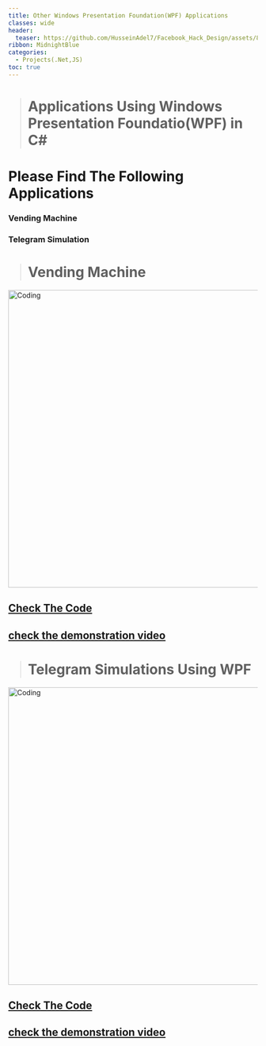 ```yaml
---
title: Other Windows Presentation Foundation(WPF) Applications
classes: wide
header:
  teaser: https://github.com/HusseinAdel7/Facebook_Hack_Design/assets/84356407/a648d1eb-cf16-4f16-86eb-6c65c088d265
ribbon: MidnightBlue
categories:
  - Projects(.Net,JS)
toc: true
---
```



> # Applications Using Windows Presentation Foundatio(WPF) in C#

# Please Find The Following Applications

### Vending Machine
### Telegram Simulation

> # Vending Machine  <br>
<img   alt="Coding" width="600" src="https://github.com/HusseinAdel7/Facebook_Hack_Design/assets/84356407/f7416ce5-0e8e-42e0-8531-c80319fc0b85"> <br>
## [Check The Code](https://github.com/HusseinAdel7/Windows_Presentation_Foundatio_--WPF--/tree/main/Vendering%20Machine%20GUI) 
## [check the demonstration video](https://drive.google.com/file/d/17oMwfh3fD_xsCPJrzUHfonRTMQi36IN8/view?usp=sharing)

> # Telegram Simulations Using WPF <br>
<img   alt="Coding" width="600" src="https://github.com/HusseinAdel7/SQL_Server/assets/84356407/fc9b0264-f771-4331-a2b9-727ba0e8c5ec"> <br>
## [Check The Code](https://github.com/HusseinAdel7/Windows_Presentation_Foundatio_--WPF--/tree/main/ChatApp) 
## [check the demonstration video](https://drive.google.com/file/d/1sct75bCv2n8KkQKqOjmoieNY2c39HMXp/view?usp=sharing)








